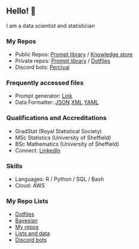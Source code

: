 ## Hello! 👋

I am a data scientist and statistician

### My Repos
- Public Repos: [Prompt library](https://github.com/David-Manning/prompt-library-public/tree/main) / [Knowledge store](https://github.com/David-Manning/knowledge-store)
- Private repos: [Prompt library](https://github.com/David-Manning/prompt-library/tree/main) / [Dotfiles](https://github.com/David-Manning/dotfiles)
- Discord bots: [Percival](https://github.com/David-Manning/percival)

### Frequently accessed files
- Prompt generator: [Link](https://github.com/David-Manning/prompt-library-public/blob/main/prompt-generator/prompt-generator.md)
- Data Formatter: [JSON](https://github.com/David-Manning/prompt-library-public/blob/main/data-formatter/format-json.yaml) [XML](https://github.com/David-Manning/prompt-library-public/blob/main/data-formatter/format-xml.yaml) [YAML](https://github.com/David-Manning/prompt-library-public/blob/main/data-formatter/format-yaml.yaml)

### Qualifications and Accreditations
- GradStat (Royal Statistical Society)
- MSc Statistics (University of Sheffield)
- BSc Mathematics (University of Sheffield)
- Connect: [LinkedIn](https://www.linkedin.com/in/dl-manning/)

### Skills
- Languages: R / Python / SQL / Bash
- Cloud: AWS

### My Repo Lists
- [Dotfiles](https://github.com/stars/David-Manning/lists/dotfiles)
- [Bayesian](https://github.com/stars/David-Manning/lists/bayesian)
- [My repos](https://github.com/stars/David-Manning/lists/my-repos)
- [Lists and data](https://github.com/stars/David-Manning/lists/lists-and-data)
- [Discord bots](https://github.com/stars/David-Manning/lists/discord-bots)
